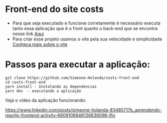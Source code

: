 
# Front-end do site costs

- Para que seja executado e funcione corretamente é necessário executa tanto essa aplicação que é o front
  quanto o back-end que se encontra nesse link <a href="https://github.com/Simeone-Holanda/costs-back-end">Aqui</a>
- Para criar esse projeto usamos o vite pela sua velocidade e simplicidade <a href="https://vitejs.dev/guide/#scaffolding-your-first-vite-project"> Conheça mais sobre o vite </a>

# Passos para executar a aplicação: 
    git clone https://github.com/Simeone-Holanda/costs-front-end
    cd costs-front-end
    yarn install - Instalando as dependencias 
    yarn dev  - executando a aplicação 

Veja o vídeo da aplicação funcionando:

https://www.linkedin.com/posts/simeone-holanda-83485717b_aprendendo-reactjs-frontend-activity-6909106646136836096-lfjv


